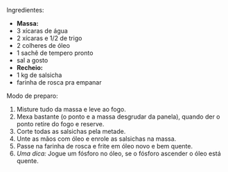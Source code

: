 Ingredientes:

- **Massa:**
- 3 xícaras de água
- 2 xícaras e 1/2 de trigo
- 2 colheres de óleo
- 1 sachê de tempero pronto
- sal a gosto
- **Recheio:**
- 1 kg de salsicha
- farinha de rosca pra empanar

Modo de preparo:

1. Misture tudo da massa e leve ao fogo.
2. Mexa bastante (o ponto e a massa desgrudar da panela), quando der o ponto retire do fogo e reserve.
3. Corte todas as salsichas pela metade.
4. Unte as mãos com óleo e enrole as salsichas na massa.
5. Passe na farinha de rosca e frite em óleo novo e bem quente.
6. *Uma dica:* Jogue um fósforo no óleo, se o fósforo ascender o óleo está quente.